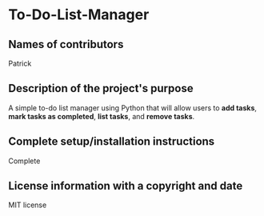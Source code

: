 # To-Do-List-Manager

## Names of contributors
Patrick 

## Description of the project's purpose
A simple to-do list manager using Python that will allow users to **add tasks**, **mark tasks as completed**, **list tasks**, and **remove tasks**.

## Complete setup/installation instructions
Complete

## License information with a copyright and date
MIT license
